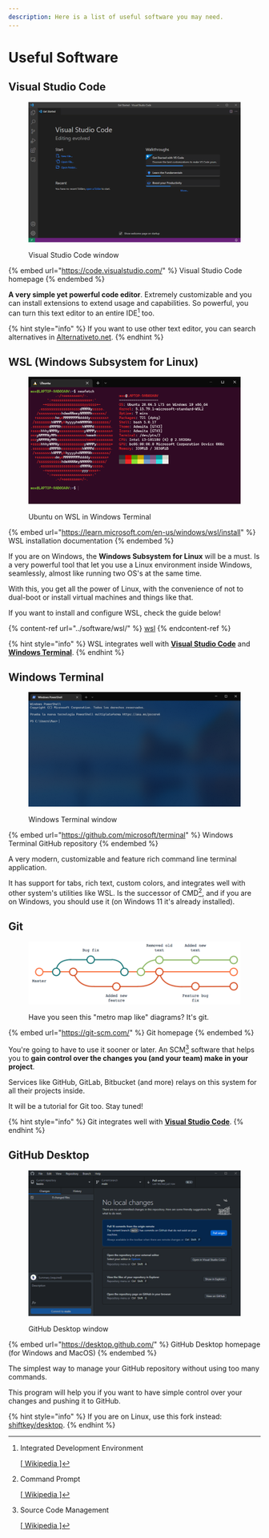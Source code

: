 ```yaml
---
description: Here is a list of useful software you may need.
---
```


# Useful Software

## Visual Studio Code

<figure><img src="../.gitbook/assets/vsc.png" alt=""><figcaption><p>Visual Studio Code window</p></figcaption></figure>

{% embed url="https://code.visualstudio.com/" %}
Visual Studio Code homepage
{% endembed %}

**A very simple yet powerful code editor**. Extremely customizable and you can install extensions to extend usage and capabilities. So powerful, you can turn this text editor to an entire IDE[^1] too.

{% hint style="info" %}
If you want to use other text editor, you can search alternatives in [Alternativeto.net](https://alternativeto.net/software/visual-studio-code/).
{% endhint %}

## WSL (Windows Subsystem for Linux)

<figure><img src="../.gitbook/assets/wsl.png" alt=""><figcaption><p>Ubuntu on WSL in Windows Terminal</p></figcaption></figure>

{% embed url="https://learn.microsoft.com/en-us/windows/wsl/install" %}
WSL installation documentation
{% endembed %}

If you are on Windows, the **Windows Subsystem for Linux** will be a must. Is a very powerful tool that let you use a Linux environment inside Windows, seamlessly, almost like running two OS's at the same time.

With this, you get all the power of Linux, with the convenience of not to dual-boot or install virtual machines and things like that.

If you want to install and configure WSL, check the guide below!

{% content-ref url="../software/wsl/" %}
[wsl](../software/wsl/)
{% endcontent-ref %}

{% hint style="info" %}
WSL integrates well with [**Visual Studio Code**](useful-software.md#visual-studio-code) and [**Windows Terminal**](useful-software.md#windows-terminal).
{% endhint %}

## Windows Terminal

<figure><img src="../.gitbook/assets/wt.png" alt=""><figcaption><p>Windows Terminal window</p></figcaption></figure>

{% embed url="https://github.com/microsoft/terminal" %}
Windows Terminal GitHub repository
{% endembed %}

A very modern, customizable and feature rich command line terminal application.

It has support for tabs, rich text, custom colors, and integrates well with other system's utilities like WSL. Is the successor of CMD[^2], and if you are on Windows, you should use it (on Windows 11 it's already installed).

## Git

<figure><img src="../.gitbook/assets/git.png" alt=""><figcaption><p>Have you seen this "metro map like" diagrams? It's git.</p></figcaption></figure>

{% embed url="https://git-scm.com/" %}
Git homepage
{% endembed %}

You're going to have to use it sooner or later. An SCM[^3] software that helps you to **gain control over the changes you (and your team) make in your project**.

Services like GitHub, GitLab, Bitbucket (and more) relays on this system for all their projects inside.

It will be a tutorial for Git too. Stay tuned!

{% hint style="info" %}
Git integrates well with [**Visual Studio Code**](useful-software.md#visual-studio-code).
{% endhint %}

## GitHub Desktop

<figure><img src="../.gitbook/assets/ghd.png" alt=""><figcaption><p>GitHub Desktop window</p></figcaption></figure>

{% embed url="https://desktop.github.com/" %}
GitHub Desktop homepage (for Windows and MacOS)
{% endembed %}

The simplest way to manage your GitHub repository without using too many commands.

This program will help you if you want to have simple control over your changes and pushing it to GitHub.

{% hint style="info" %}
If you are on Linux, use this fork instead: [shiftkey/desktop](https://github.com/shiftkey/desktop).
{% endhint %}

[^1]: Integrated Development Environment

    [\[ Wikipedia \]](https://en.wikipedia.org/wiki/Integrated\_development\_environment)

[^2]: Command Prompt

    [\[ Wikipedia \]](https://en.wikipedia.org/wiki/Cmd.exe)

[^3]: Source Code Management

    [\[ Wikipedia \]](https://en.wikipedia.org/wiki/Version\_control)
